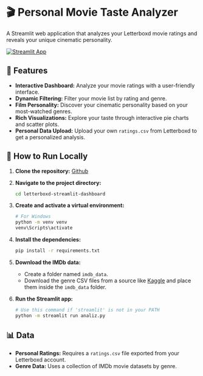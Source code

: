 # 🎬 Personal Movie Taste Analyzer

A Streamlit web application that analyzes your Letterboxd movie ratings and reveals your unique cinematic personality.

[![Streamlit App](https://static.streamlit.io/badges/streamlit_badge_black_white.svg)](https://letterboxd-replay.streamlit.app)

## 🌟 Features

- **Interactive Dashboard:** Analyze your movie ratings with a user-friendly interface.
- **Dynamic Filtering:** Filter your movie list by rating and genre.
- **Film Personality:** Discover your cinematic personality based on your most-watched genres.
- **Rich Visualizations:** Explore your taste through interactive pie charts and scatter plots.
- **Personal Data Upload:** Upload your own `ratings.csv` from Letterboxd to get a personalized analysis.

## 🚀 How to Run Locally

1.  **Clone the repository:**
    [Github](https://github.com/DeimosS0/letterboxd-streamlit-dashboard)

2.  **Navigate to the project directory:**
    ```bash
    cd letterboxd-streamlit-dashboard
    ```

3.  **Create and activate a virtual environment:**
    ```bash
    # For Windows
    python -m venv venv
    venv\Scripts\activate
    ```

4.  **Install the dependencies:**
    ```bash
    pip install -r requirements.txt
    ```

5.  **Download the IMDb data:**
    * Create a folder named `imdb_data`.
    * Download the genre CSV files from a source like [Kaggle](https://www.kaggle.com/datasets/thedevastator/imdb-movies-from-2000-to-2022) and place them inside the `imdb_data` folder.

6.  **Run the Streamlit app:**
    ```bash
    # Use this command if 'streamlit' is not in your PATH
    python -m streamlit run analiz.py
    ```
## 📊 Data

-   **Personal Ratings:** Requires a `ratings.csv` file exported from your Letterboxd account.
-   **Genre Data:** Uses a collection of IMDb movie datasets by genre.
